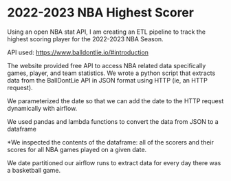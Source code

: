 # 2022-2023 NBA Highest Scorer

Using an open NBA stat API, I am creating an ETL pipeline to track the highest scoring player for the 2022-2023 NBA Season.

API used: <https://www.balldontlie.io/#introduction>

The website provided free API to access NBA related data specifically games, player, and team statistics. We wrote a python script that extracts data from the BallDontLie API in JSON format using HTTP (ie, an HTTP request).

We parameterized the date so that we can add the date to the HTTP request dynamically with airflow.

We used pandas and lambda functions to convert the data from JSON to a dataframe

*We inspected the contents of the dataframe: all of the scorers and their scores for all NBA games played on a given date.

We date partitioned our airflow runs to extract data for every day there was a basketball game.
